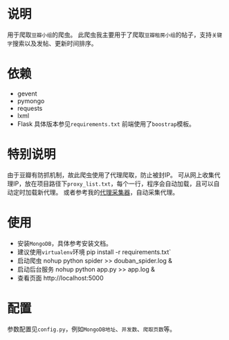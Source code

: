 # 说明
用于爬取`豆瓣小组`的爬虫。
此爬虫我主要用于了爬取`豆瓣租房小组`的帖子，支持`关键字`搜索以及发帖、更新时间排序。

# 依赖
- gevent
- pymongo
- requests
- lxml
- Flask
具体版本参见`requirements.txt`
前端使用了`boostrap`模板。

# 特别说明
由于豆瓣有防抓机制，故此爬虫使用了代理爬取，防止被封IP。
可从网上收集代理IP，放在项目路径下`proxy_list.txt`，每个一行，程序会自动加载，且可以自动定时加载新代理。
或者参考我的[代理采集器](https://github.com/kaito-kidd/proxy-fetcher)，自动采集代理。

# 使用
- 安装`MongoDB`，具体参考安装文档。
- 建议使用`virtualenv`环境
    pip install -r requirements.txt`
- 启动爬虫
    nohup python spider >> douban_spider.log &
- 启动后台服务
    nohup python app.py >> app.log &
- 查看页面
    http://localhost:5000

# 配置
参数配置见`config.py`，例如`MongoDB地址`、`并发数`、`爬取页数`等。
